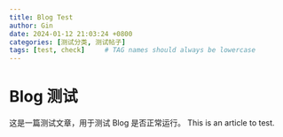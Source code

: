 ```yaml
---
title: Blog Test
author: Gin
date: 2024-01-12 21:03:24 +0800
categories: [测试分类, 测试帖子]
tags: [test, check]     # TAG names should always be lowercase
---
```


# Blog 测试
这是一篇测试文章，用于测试 Blog 是否正常运行。
This is an article to test.
